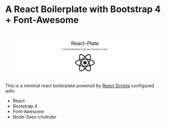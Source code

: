 # A React Boilerplate with Bootstrap 4 + Font-Awesome

![webshot](./webshot.png)

This is a minimal react boilerplate powered by [React Scripts](https://github.com/facebook/create-react-app/blob/master/packages/react-scripts/template/README.md) configured with:

- React
- Bootstrap 4
- Font-Awesome
- Node-Sass-chokidar
